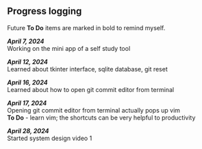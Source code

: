## Progress logging

Future **To Do** items are marked in bold to remind myself.

_**April 7, 2024**_  
Working on the mini app of a self study tool

_**April 12, 2024**_  
Learned about tkinter interface, sqlite database, git reset

_**April 16, 2024**_  
Learned about how to open git commit editor from terminal

_**April 17, 2024**_  
Opening git commit editor from terminal actually pops up vim  
**To Do** - learn vim; the shortcuts can be very helpful to productivity

_**April 28, 2024**_  
Started system design video 1